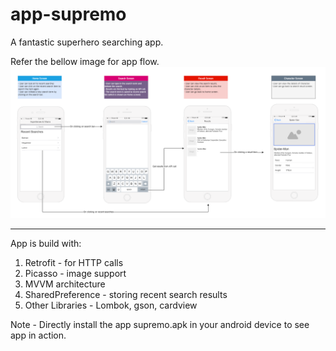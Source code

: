 # app-supremo
A fantastic superhero searching app.

Refer the bellow image for app flow.
![alt text](https://github.com/harshup18/app-supremo/blob/master/FlashPrep%20Mobile%20Assignment.png)

---------------------------------
App is build with:
1. Retrofit - for HTTP calls
2. Picasso - image support 
3. MVVM architecture
4. SharedPreference - storing recent search results
5. Other Libraries - Lombok, gson, cardview


Note - Directly install the app supremo.apk in your android device to see app in action.
